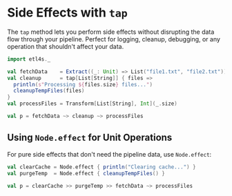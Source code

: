 
# Side Effects with `tap`

The `tap` method lets you perform side effects without disrupting the data flow through your pipeline.
Perfect for logging, cleanup, debugging, or any operation that shouldn't affect your data.

```scala
import etl4s._

val fetchData    = Extract((_: Unit) => List("file1.txt", "file2.txt"))
val cleanup      = tap[List[String]] { files => 
  println(s"Processing ${files.size} files...")
  cleanupTempFiles(files)
}
val processFiles = Transform[List[String], Int](_.size)

val p = fetchData ~> cleanup ~> processFiles
```

## Using `Node.effect` for Unit Operations

For pure side effects that don't need the pipeline data, use `Node.effect`:

```scala
val clearCache = Node.effect { println("Clearing cache...") }
val purgeTemp  = Node.effect { cleanupTempFiles() }

val p = clearCache >> purgeTemp >> fetchData ~> processFiles
```
